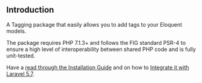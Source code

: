 ## Introduction

A Tagging package that easily allows you to add tags to your Eloquent models.

The package requires PHP 7.1.3+ and follows the FIG standard PSR-4 to ensure a high level of interoperability between shared PHP code and is fully unit-tested.

Have a [read through the Installation Guide](#installation) and on how to [Integrate it with Laravel 5.7](#laravel).
